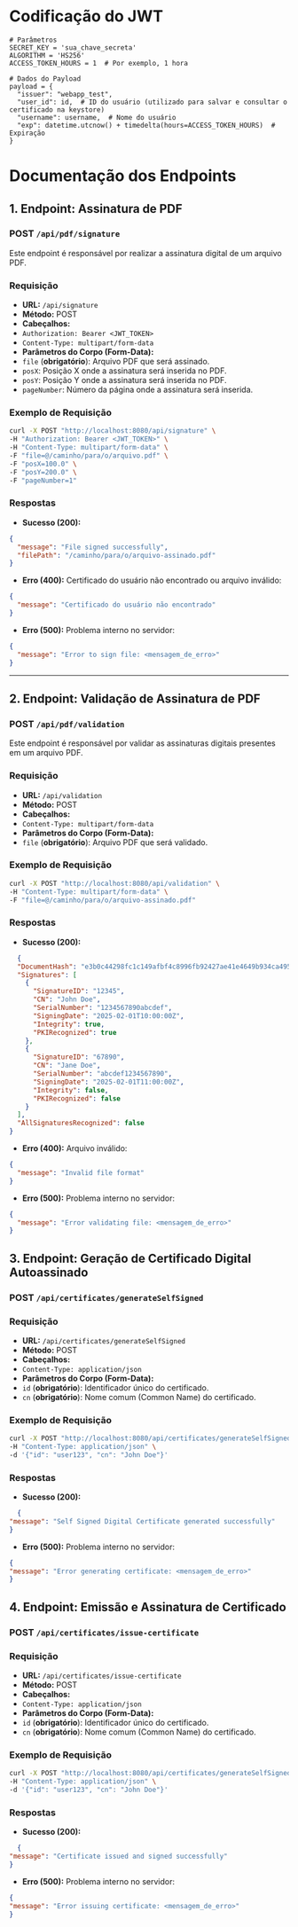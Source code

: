 # Codificação do JWT

```
# Parâmetros
SECRET_KEY = 'sua_chave_secreta'
ALGORITHM = 'HS256'
ACCESS_TOKEN_HOURS = 1  # Por exemplo, 1 hora

# Dados do Payload
payload = {
  "issuer": "webapp_test",
  "user_id": id,  # ID do usuário (utilizado para salvar e consultar o certificado na keystore)
  "username": username,  # Nome do usuário
  "exp": datetime.utcnow() + timedelta(hours=ACCESS_TOKEN_HOURS)  # Expiração
}

```

# Documentação dos Endpoints

## 1. Endpoint: Assinatura de PDF
### **POST** `/api/pdf/signature`

Este endpoint é responsável por realizar a assinatura digital de um arquivo PDF.

### **Requisição**
- **URL:** `/api/signature`
- **Método:** POST
- **Cabeçalhos:**
- `Authorization: Bearer <JWT_TOKEN>`
- `Content-Type: multipart/form-data`
- **Parâmetros do Corpo (Form-Data):**
- `file` (**obrigatório**): Arquivo PDF que será assinado.
- `posX`: Posição X onde a assinatura será inserida no PDF.
- `posY`: Posição Y onde a assinatura será inserida no PDF.
- `pageNumber`: Número da página onde a assinatura será inserida.

### **Exemplo de Requisição**
```bash
curl -X POST "http://localhost:8080/api/signature" \
-H "Authorization: Bearer <JWT_TOKEN>" \
-H "Content-Type: multipart/form-data" \
-F "file=@/caminho/para/o/arquivo.pdf" \
-F "posX=100.0" \
-F "posY=200.0" \
-F "pageNumber=1"
```

### **Respostas**
- **Sucesso (200):**
```json
{
  "message": "File signed successfully",
  "filePath": "/caminho/para/o/arquivo-assinado.pdf"
}
```
- **Erro (400):** Certificado do usuário não encontrado ou arquivo inválido:
```json
{
  "message": "Certificado do usuário não encontrado"
}
```
- **Erro (500):** Problema interno no servidor:
```json
{
  "message": "Error to sign file: <mensagem_de_erro>"
}
```

---

## 2. Endpoint: Validação de Assinatura de PDF
### **POST** `/api/pdf/validation`

Este endpoint é responsável por validar as assinaturas digitais presentes em um arquivo PDF.

### **Requisição**
- **URL:** `/api/validation`
- **Método:** POST
- **Cabeçalhos:**
- `Content-Type: multipart/form-data`
- **Parâmetros do Corpo (Form-Data):**
- `file` (**obrigatório**): Arquivo PDF que será validado.

### **Exemplo de Requisição**
```bash
curl -X POST "http://localhost:8080/api/validation" \
-H "Content-Type: multipart/form-data" \
-F "file=@/caminho/para/o/arquivo-assinado.pdf"
```

### **Respostas**
- **Sucesso (200):**
```json
  {
  "DocumentHash": "e3b0c44298fc1c149afbf4c8996fb92427ae41e4649b934ca495991b7852b855",
  "Signatures": [
    {
      "SignatureID": "12345",
      "CN": "John Doe",
      "SerialNumber": "1234567890abcdef",
      "SigningDate": "2025-02-01T10:00:00Z",
      "Integrity": true,
      "PKIRecognized": true
    },
    {
      "SignatureID": "67890",
      "CN": "Jane Doe",
      "SerialNumber": "abcdef1234567890",
      "SigningDate": "2025-02-01T11:00:00Z",
      "Integrity": false,
      "PKIRecognized": false
    }
  ],
  "AllSignaturesRecognized": false
}
```
- **Erro (400):** Arquivo inválido:
```json
{
  "message": "Invalid file format"
}
```
- **Erro (500):** Problema interno no servidor:
```json
{
  "message": "Error validating file: <mensagem_de_erro>"
}
```

## 3. Endpoint: Geração de Certificado Digital Autoassinado
### **POST** `/api/certificates/generateSelfSigned`

### **Requisição**
- **URL:** `/api/certificates/generateSelfSigned`
- **Método:** POST
- **Cabeçalhos:**
- `Content-Type: application/json`
- **Parâmetros do Corpo (Form-Data):**
- `id` (**obrigatório**): Identificador único do certificado.
- `cn` (**obrigatório**): Nome comum (Common Name) do certificado.

### **Exemplo de Requisição**
```bash
curl -X POST "http://localhost:8080/api/certificates/generateSelfSigned" \
-H "Content-Type: application/json" \
-d '{"id": "user123", "cn": "John Doe"}'

```

### **Respostas**
- **Sucesso (200):**
```json
  {
"message": "Self Signed Digital Certificate generated successfully"
}
```

- **Erro (500):** Problema interno no servidor:
```json
{
"message": "Error generating certificate: <mensagem_de_erro>"
}

```

## 4. Endpoint: Emissão e Assinatura de Certificado
### **POST** `/api/certificates/issue-certificate`

### **Requisição**
- **URL:** `/api/certificates/issue-certificate`
- **Método:** POST
- **Cabeçalhos:**
- `Content-Type: application/json`
- **Parâmetros do Corpo (Form-Data):**
- `id` (**obrigatório**): Identificador único do certificado.
- `cn` (**obrigatório**): Nome comum (Common Name) do certificado.

### **Exemplo de Requisição**
```bash
curl -X POST "http://localhost:8080/api/certificates/generateSelfSigned" \
-H "Content-Type: application/json" \
-d '{"id": "user123", "cn": "John Doe"}'

```

### **Respostas**
- **Sucesso (200):**
```json
  {
"message": "Certificate issued and signed successfully"
}

```

- **Erro (500):** Problema interno no servidor:
```json
{
"message": "Error issuing certificate: <mensagem_de_erro>"
}
```


